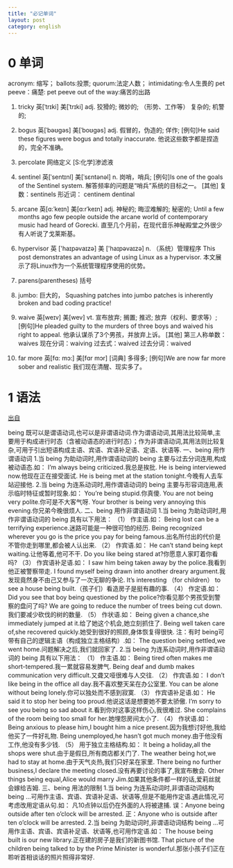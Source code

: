 ```yaml
---
title: "必记单词"
layout: post
category: english
---
```


# 0 单词

acronym: 缩写；
ballots:投票;
quorum:法定人数；
intimidating:令人生畏的
pet peeve：痛楚: pet peeve out of the way:痛苦的出路

1. tricky	英[ˈtrɪki]
美[ˈtrɪki]
adj.	狡猾的; 微妙的; （形势、工作等） 复杂的; 机警的;

2. bogus	英[ˈbəʊgəs]
美[ˈboʊgəs]
adj.	假冒的，伪造的; 佯作;
[例句]He said these figures were bogus and totally inaccurate.
他说这些数字都是捏造的，完全不准确。

3. percolate
网络定义
[S:化学]渗滤液

4.  sentinel	英[ˈsentɪnl]
美[ˈsɛntənəl]
n.	岗哨，哨兵;
[例句]Is one of the goals of the Sentinel system.
解答频率的问题是“哨兵”系统的目标之一。
[其他]	复数：sentinels 形近词： centinem dentinal

5.  arcane	英[ɑ:ˈkeɪn] 美[ɑ:rˈkeɪn]
adj.	神秘的; 晦涩难解的; 秘密的;
Until a few months ago few people outside the arcane world of contemporary music had heard of Gorecki.
直至几个月前，在现代音乐神秘殿堂之外很少有人听说了戈莱斯基。

6.  hypervisor 英 ['haɪpəvaɪzə]   美 ['haɪpəvaɪzə]
n.
（系统）管理程序
This post demonstrates an advantage of using Linux as a hypervisor.
本文展示了将Linux作为一个系统管理程序使用的优势。

7.   parens(parentheses) 括号

8. jumbo: 巨大的，
Squashing patches into jumbo patches is inherently broken and bad coding
practice!

9.   waive	英[weɪv]
美[wev]
vt.	宣布放弃; 搁置; 推迟; 放弃（权利、要求等）;
[例句]He pleaded guilty to the murders of three boys and waived his right to appeal.
他承认谋杀了3个男孩，并放弃上诉。
[其他]	第三人称单数：waives 现在分词：waiving 过去式：waived 过去分词：waived


10.	far more	英[fɑ: mɔ:]
美[fɑr mɔr]
[词典]	多得多;
[例句]We are now far more sober and realistic
我们现在清醒、现实多了。




# 1 语法

[出自](https://www.zybang.com/question/a2da266ceb65fe4c574ae28ec4e66ba2.html)

being 既可以是谓语动词,也可以是非谓语动词.作为谓语动词,其用法比较简单,主要用于构成进行时态（含被动语态的进行时态）；作为非谓语动词,其用法则比较复杂,可用于引出短语构成主语、宾语、宾语补足语、定语、状语等.
一、being 用作谓语动词
1.当 being 为助动词时,用作谓语动词的 being 主要与过去分词连用,构成被动语态.如：
I’m always being criticized.我总是挨批.
He is being interviewed now.他现在正在接受面试.
He is being met at the station tonight.今晚有人去车站迎接他.
2.当 being 为连系动词时,用作谓语动词的 being 主要与形容词连用,表示临时特征或暂时现象.如：
You’re being stupid.你真傻.
You are not being very polite.你可是不大客气呀.
Your brother is being very annoying this evening.你兄弟今晚很烦人.
二、being 用作非谓语动词
1.当 being 为助动词时,用作非谓语动词的 being 具有以下用法：
（1） 作主语.如：
Being lost can be a terrifying experience.迷路可能是一种很可怕的经历.
Being recognized wherever you go is the price you pay for being famous.出名所付出的代价是不管你走到哪里,都会被人认出来.
（2） 作宾语.如：
He can’t stand being kept waiting.让他等着,他可不干.
Do you like being stared at?你愿意人家盯着你看吗?
（3） 作宾语补足语.如：
I saw him being taken away by the police.我看到他正被警察带走.
I found myself being drawn into another dreary argument.我发现竟然身不由己又参与了一次无聊的争论.
It’s interesting （for children） to see a house being built.（孩子们）看造房子是挺有趣的事.
（4） 作定语.如：
Did you see that boy being questioned by the police?你看见那个男孩受到警察的盘问了吗?
We are going to reduce the number of trees being cut down.我们要减少砍伐的树的数量.
（5） 作状语.如：
Being given a chance,she immediately jumped at it.给了她这个机会,她立刻抓住了.
Being well taken care of,she recovered quickly.她受到很好的照顾,身体恢复得很快.
注：有时 being可带有自己的逻辑主语（构成独立主格结构）.如：
The question being settled,we went home.问题解决之后,我们就回家了.
2.当 being 为连系动词时,用作非谓语动词的 being 具有以下用法：
（1） 作主语.如：
Being tired often makes me short-tempered.我一累就容易发脾气.
Being deaf and dumb makes communication very difficult.又聋又哑很难与人交往.
（2） 作宾语.如：
I don’t like being in the office all day.我不喜欢整天呆在办公室里.
You can be alone without being lonely.你可以独处而不感到寂寞.
（3） 作宾语补足语.如：
He said it to stop her being too proud.他说这话是想要她不要太骄傲.
I’m sorry to see you being so sad about it.看到你对这事这样伤心,我很难过.
She complains of the room being too small for her.她埋怨房间太小了.
（4） 作状语.如：
Being anxious to please him,I bought him a nice present.因为我想讨好他,我给他买了一件好礼物.
Being unemployed,he hasn’t got much money.由于他没有工作,他没有多少钱.
（5） 用于独立主格结构.如：
It being a holiday,all the shops were shut.由于是假日,所有商店都关门了.
The weather being hot,we had to stay at home.由于天气炎热,我们只好呆在家里.
There being no further business,l declare the meeting closed.没有再要讨论的事了,我宣布散会.
Other things being equal,Alice would marry Jim.如果其他条件都一样的话,爱莉丝就会嫁给吉姆.
三、being 用法的限制
1.当 being 为连系动词时,非谓语动词结构 being ...可用作主语、宾语、宾语补足语、状语等,但是不能用作定语.遇此情况,可考虑改用定语从句.如：
凡10点钟以后仍在外面的人将被逮捕.
误：Anyone being outside after ten o’clock will be arrested.
正：Anyone who is outside after ten o’clock will be arrested.
2.当 being 为助动词时,非谓语动词结构 being ...可用作主语、宾语、宾语补足语、状语等,也可用作定语.如：
The house being built is our new library.正在建的房子是我们的新图书馆.
That picture of the children being talked to by the Prime Minister is wonderful.那张小孩子们正在聆听首相谈话的照片照得非常好.


